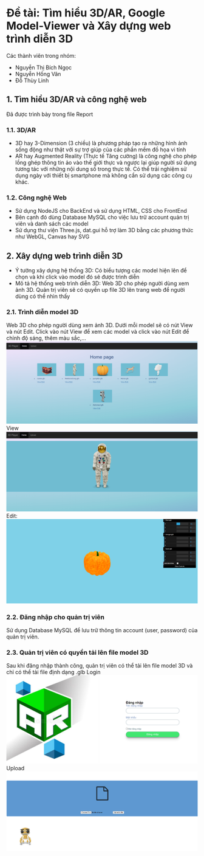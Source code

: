 # Đề tài: Tìm hiểu 3D/AR, Google Model-Viewer và Xây dựng web trình diễn 3D

Các thành viên trong nhóm:
- Nguyễn Thị Bích Ngọc
- Nguyễn Hồng Vân
- Đỗ Thùy Linh
## 1. Tìm hiểu 3D/AR và công nghệ web
Đã được trình bày trong file Report

### 1.1. 3D/AR
-	3D hay 3-Dimension (3 chiều) là phương pháp tạo ra những hình ảnh sống động như thật với sự trợ giúp của các phần mềm đồ họa vi tính
-	AR hay Augmented Reality (Thực tế Tăng cường) là công nghệ cho phép lồng ghép thông tin ảo vào thế giới thực và ngược lại giúp người sử dụng tương tác với những nội dung số trong thực tế. Có thể trải nghiệm sử dụng ngày với thiết bị smartphone mà không cần sử dụng các công cụ khác.

### 1.2. Công nghệ Web
- Sử dụng NodeJS cho BackEnd và sử dụng HTML, CSS cho FrontEnd
- Bên cạnh đó dùng Database MySQL cho việc lưu trữ account quản trị viên và danh sách các model 
- Sử dụng thư viện Three.js, dat.gui hỗ trợ làm 3D bằng các phương thức như WebGL, Canvas hay SVG
## 2. Xây dựng web trình diễn 3D
- Ý tưởng xây dựng hệ thống 3D: Có biểu tượng các model hiện lên để chọn và khi click vào model đó sẽ được trình diễn 
- Mô tả hệ thống web trình diễn 3D: Web 3D cho phép người dùng xem ảnh 3D. Quản trị viên sẽ có quyền up file 3D lên trang web để người dùng có thể nhìn thấy
### 2.1. Trình diễn model 3D
Web 3D cho phép người dùng xem ảnh 3D. Dưới mỗi model sẽ có nút View và nút Edit. Click vào nút View để xem các model và click vào nút Edit để chỉnh độ sáng, thêm màu sắc,...
![Alt text](descriptionImg/home.png)
View
![Alt text](descriptionImg/view.png)
Edit: 
![Alt text](descriptionImg/edit.png)
### 2.2. Đăng nhập cho quản trị viên
Sử dụng Database MySQL để lưu trữ thông tin account (user, password) của quản trị viên.

### 2.3. Quản trị viên có quyền tải lên file model 3D
Sau khi đăng nhập thành công, quản trị viên có thể tải lên file model 3D và chỉ có thể tải file định dạng .glb
Login
![Alt text](descriptionImg/login.png)
Upload
![Alt text](descriptionImg/upload.png)

